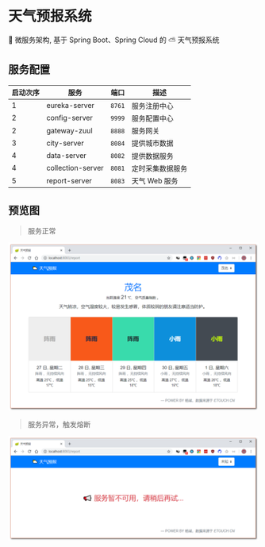# 天气预报系统

🌌 微服务架构, 基于 Spring Boot、Spring Cloud 的 ⛅ 天气预报系统

## 服务配置

启动次序 | 服务 | 端口 | 描述
--- | --- | --- | ---
1 | eureka-server | `8761` | 服务注册中心
2 | config-server | `9999` | 服务配置中心
2 | gateway-zuul | `8888` | 服务网关
3 | city-server | `8084` | 提供城市数据
4 | data-server | `8082` | 提供数据服务
4 | collection-server | `8081` | 定时采集数据服务
5 | report-server | `8083` | 天气 Web 服务

## 预览图

> 服务正常

![服务正常](./screenshot/normal.png '服务正常')

> 服务异常，触发熔断

![服务异常](./screenshot/service-error.png '服务异常，触发熔断')